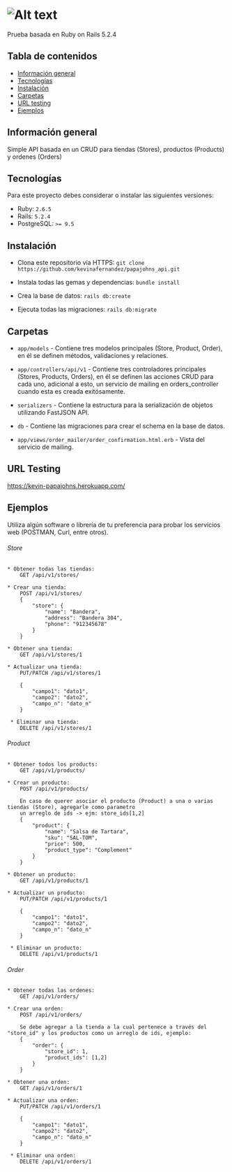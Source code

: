 # ![Alt text](https://2f9k4p3rs05u3rzzgj24k7c0-wpengine.netdna-ssl.com/wp-content/uploads/Papa_Johns_Pizza.png "Papa Johns Test")

Prueba basada en Ruby on Rails 5.2.4

## Tabla de contenidos
* [Información general](#información-general)
* [Tecnologías](#tecnologías)
* [Instalación](#instalación) 
* [Carpetas](#carpetas)
* [URL testing](#url-testing)
* [Ejemplos](#ejemplos)

## Información general
Simple API basada en un CRUD para tiendas (Stores), productos (Products) y ordenes (Orders)

## Tecnologías
Para este proyecto debes considerar o instalar las siguientes versiones:
  * Ruby: `2.6.5`
  * Rails: `5.2.4`
  * PostgreSQL: `>= 9.5`

## Instalación
* Clona este repositorio vía HTTPS: `git clone https://github.com/kevinafernandez/papajohns_api.git`

* Instala todas las gemas y dependencias: `bundle install`

* Crea la base de datos: `rails db:create`

* Ejecuta todas las migraciones: `rails db:migrate`


## Carpetas

* `app/models` - Contiene tres modelos principales (Store, Product, Order), en él se definen métodos, validaciones y relaciones.

* `app/controllers/api/v1` - Contiene tres controladores principales (Stores, Products, Orders), en él se definen las acciones CRUD para cada uno, adicional a esto, un servicio de mailing en orders_controller cuando esta es creada exitósamente.

* `serializers` - Contiene la estructura para la serialización de objetos utilizando FastJSON API.

* `db` - Contiene las migraciones para crear el schema en la base de datos.

* `app/views/order_mailer/order_confirmation.html.erb` - Vista del servicio de mailing.

## URL Testing
https://kevin-papajohns.herokuapp.com/

## Ejemplos

Utiliza algún software o librería de tu preferencia para probar los servicios web (POSTMAN, Curl, entre otros).


###### Store
```
* Obtener todas las tiendas:
    GET /api/v1/stores/

* Crear una tienda:
    POST /api/v1/stores/
	{
		"store": {
			"name": "Bandera",
			"address": "Bandera 304",
			"phone": "912345678"
		}
	}

* Obtener una tienda:    
    GET /api/v1/stores/1

* Actualizar una tienda:
    PUT/PATCH /api/v1/stores/1
		
	{
		"campo1": "dato1",
		"campo2": "dato2",
		"campo_n": "dato_n"
	}

 * Eliminar una tienda:
    DELETE /api/v1/stores/1
```

###### Product
```
* Obtener todos los products:
    GET /api/v1/products/

* Crear un producto:
    POST /api/v1/products/

	En caso de querer asociar el producto (Product) a una o varias tiendas (Store), agregarle como parametro
	un arreglo de ids -> ejm: store_ids[1,2]
	{
		"product": {
			"name": "Salsa de Tartara",
			"sku": "SAL-TOM",
			"price": 500,
			"product_type": "Complement"
		}
	}

* Obtener un producto:    
    GET /api/v1/products/1

* Actualizar un producto:
    PUT/PATCH /api/v1/products/1

	{
		"campo1": "dato1",
		"campo2": "dato2",
		"campo_n": "dato_n"
	}

 * Eliminar un producto:
    DELETE /api/v1/products/1
```

###### Order
```
* Obtener todas las ordenes:
    GET /api/v1/orders/

* Crear una orden:
    POST /api/v1/orders/

	Se debe agregar a la tienda a la cual pertenece a través del "store_id" y los productos como un arreglo de ids, ejemplo:
	{
		"order": {
			"store_id": 1,
			"product_ids": [1,2]
		}
	}

* Obtener una orden:    
    GET /api/v1/orders/1

* Actualizar una orden:
    PUT/PATCH /api/v1/orders/1

	{
		"campo1": "dato1",
		"campo2": "dato2",
		"campo_n": "dato_n"
	}

 * Eliminar una orden:
    DELETE /api/v1/orders/1
```